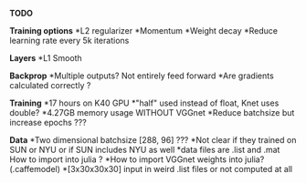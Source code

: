 **TODO**

**Training options**
*L2 regularizer
*Momentum
*Weight decay
*Reduce learning rate every 5k iterations

**Layers**
*L1 Smooth

**Backprop**
*Multiple outputs? Not entirely feed forward
*Are gradients calculated correctly ?

**Training**
*17 hours on K40 GPU
*"half" used instead of float, Knet uses double?
*4.27GB memory usage WITHOUT VGGnet
*Reduce batchsize but increase epochs ???

**Data**
*Two dimensional batchsize [288, 96] ???
*Not clear if they trained on SUN or NYU or if SUN includes NYU as well
*data files are .list and .mat How to import into julia ?
*How to import VGGnet weights into julia? (.caffemodel)
*[3x30x30x30] input in weird .list files or not computed at all

